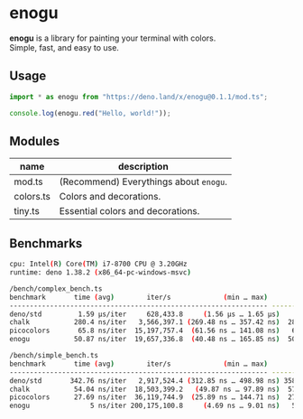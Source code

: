 # enogu

**enogu** is a library for painting your terminal with colors.\
Simple, fast, and easy to use.

## Usage

```ts
import * as enogu from "https://deno.land/x/enogu@0.1.1/mod.ts";

console.log(enogu.red("Hello, world!"));
```

## Modules

| name      | description                            |
| --------- | -------------------------------------- |
| mod.ts    | (Recommend) Everythings about `enogu`. |
| colors.ts | Colors and decorations.                |
| tiny.ts   | Essential colors and decorations.      |

## Benchmarks

```bash
cpu: Intel(R) Core(TM) i7-8700 CPU @ 3.20GHz
runtime: deno 1.38.2 (x86_64-pc-windows-msvc)

/bench/complex_bench.ts
benchmark       time (avg)        iter/s             (min … max)       p75       p99      p995
---------------------------------------------------------------- -----------------------------
deno/std         1.59 µs/iter     628,433.8     (1.56 µs … 1.65 µs)    1.6 µs   1.65 µs   1.65 µs
chalk           280.4 ns/iter   3,566,397.1 (269.48 ns … 357.42 ns)  282.9 ns 340.04 ns 357.42 ns
picocolors       65.8 ns/iter  15,197,757.4  (61.56 ns … 141.08 ns)   63.8 ns 117.19 ns  119.7 ns
enogu           50.87 ns/iter  19,657,336.8  (40.48 ns … 165.85 ns)  50.13 ns 133.06 ns 137.79 ns

/bench/simple_bench.ts
benchmark       time (avg)        iter/s             (min … max)       p75       p99      p995
---------------------------------------------------------------- -----------------------------
deno/std       342.76 ns/iter   2,917,524.4 (312.85 ns … 498.98 ns) 358.01 ns 450.82 ns 498.98 ns
chalk           54.04 ns/iter  18,503,399.2   (49.87 ns … 97.89 ns)  57.02 ns  71.23 ns  85.35 ns
picocolors      27.69 ns/iter  36,119,744.9  (25.89 ns … 144.71 ns)  27.07 ns  56.17 ns   63.5 ns
enogu               5 ns/iter 200,175,100.8     (4.69 ns … 9.01 ns)   5.01 ns   6.22 ns   7.37 ns
```
